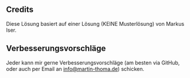 Credits
-------
Diese Lösung basiert auf einer Lösung (KEINE Musterlösung) von 
Markus Iser. 

Verbesserungsvorschläge
-----------------------
Jeder kann mir gerne Verbesserungsvorschläge 
(am besten via GitHub, oder auch per Email an info@martin-thoma.de)
schicken.
